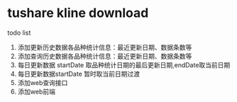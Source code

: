 # tushare kline download 


todo list
1. 添加更新历史数据各品种统计信息：最近更新日期、数据条数等
2. 添加查询历史数据各品种统计信息：最近更新日期、数据条数等
2. 每日更新数据 startDate 取品种统计日期的最后更新日期,endDate取当前日期
3. 每日更新数据startDate 暂时取当前日期过渡
4. 添加web查询接口
5. 添加web前端

